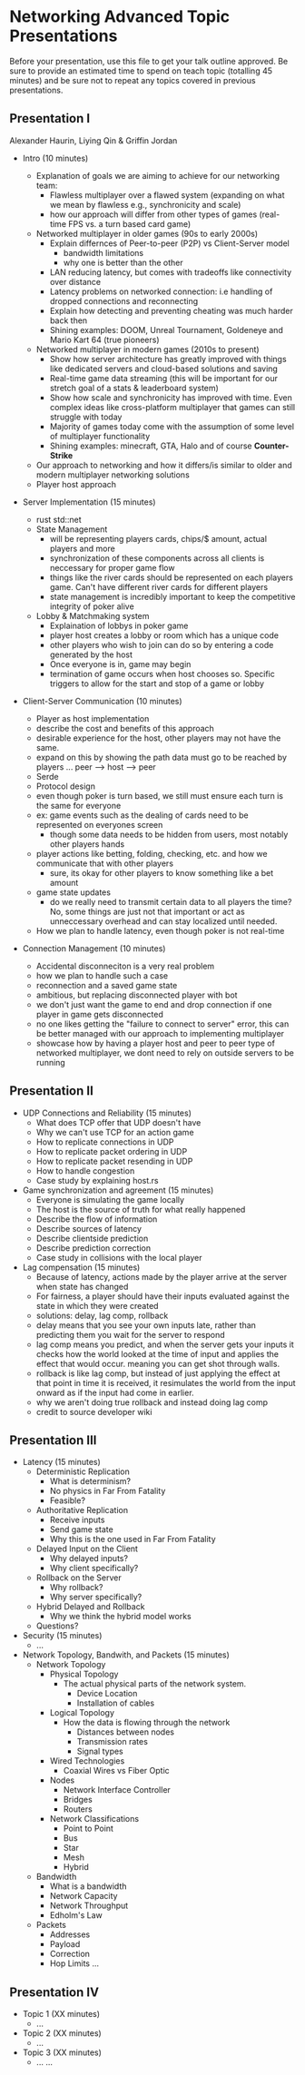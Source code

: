 # Networking Advanced Topic Presentations

Before your presentation, use this file to get your talk outline approved. Be
sure to provide an estimated time to spend on teach topic (totalling 45 minutes)
and be sure not to repeat any topics covered in previous presentations.

## Presentation I

Alexander Haurin,
Liying Qin
& Griffin Jordan

- Intro (10 minutes)
  
  - Explanation of goals we are aiming to achieve for our networking team:
    - Flawless multiplayer over a flawed system (expanding on what we mean by flawless e.g., synchronicity and scale)
    - how our approach will differ from other types of games (real-time FPS vs. a turn based card game)
  - Networked multiplayer in older games (90s to early 2000s)
    - Explain differnces of Peer-to-peer (P2P) vs Client-Server model
        - bandwidth limitations
        - why one is better than the other
    - LAN reducing latency, but comes with tradeoffs like connectivity over distance
    - Latency problems on networked connection: i.e handling of dropped connections and reconnecting
    - Explain how detecting and preventing cheating was much harder back then
    - Shining examples: DOOM, Unreal Tournament, Goldeneye and Mario Kart 64 (true pioneers)
  - Networked multiplayer in modern games (2010s to present)
    - Show how server architecture has greatly improved with things like dedicated servers and cloud-based solutions and saving
    - Real-time game data streaming (this will be important for our stretch goal of a stats & leaderboard system)
    - Show how scale and synchronicity has improved with time. Even complex ideas like cross-platform multiplayer that games can still struggle with today
    - Majority of games today come with the assumption of some level of multiplayer functionality
    - Shining examples: minecraft, GTA, Halo and of course **Counter-Strike**
  - Our approach to networking and how it differs/is similar to older and modern multiplayer networking solutions
  - Player host approach
  
- Server Implementation (15 minutes)
  - rust std::net
  - State Management
    - will be representing players cards, chips/$ amount, actual players and more
    - synchronization of these components across all clients is neccessary for proper game flow
    - things like the river cards should be represented on each players game. Can't have different river cards for different players
    - state management is incredibly important to keep the competitive integrity of poker alive
  - Lobby & Matchmaking system
    - Explaination of lobbys in poker game
    - player host creates a lobby or room which has a unique code
    - other players who wish to join can do so by entering a code generated by the host
    - Once everyone is in, game may begin
    - termination of game occurs when host chooses so. Specific triggers to allow for the start and stop of a game or lobby
    
- Client-Server Communication (10 minutes)
  - Player as host implementation
  - describe the cost and benefits of this approach
  - desirable experience for the host, other players may not have the same.
  - expand on this by showing the path data must go to be reached by players ... peer --> host --> peer
  - Serde
  - Protocol design
  - even though poker is turn based, we still must ensure each turn is the same for everyone
  - ex: game events such as the dealing of cards need to be represented on everyones screen
      - though some data needs to be hidden from users, most notably other players hands
  - player actions like betting, folding, checking, etc. and how we communicate that with other players
    - sure, its okay for other players to know something like a bet amount
  - game state updates
    - do we really need to transmit certain data to all players the time? No, some things are just not that important or act as unneccessary overhead and can stay localized 
      until needed. 
  - How we plan to handle latency, even though poker is not real-time

- Connection Management (10 minutes)
  - Accidental disconneciton is a very real problem
  - how we plan to handle such a case
  - reconnection and a saved game state
  - ambitious, but replacing disconnected player with bot
  - we don't just want the game to end and drop connection if one player in game gets disconnected
  - no one likes getting the "failure to connect to server" error, this can be better managed with our approach to implementing multiplayer
  - showcase how by having a player host and peer to peer type of networked multiplayer, we dont need to rely on outside servers to be running


## Presentation II

- UDP Connections and Reliability (15 minutes)
  - What does TCP offer that UDP doesn't have
  - Why we can't use TCP for an action game
  - How to replicate connections in UDP
  - How to replicate packet ordering in UDP
  - How to replicate packet resending in UDP
  - How to handle congestion
  - Case study by explaining host.rs
- Game synchronization and agreement (15 minutes)
  - Everyone is simulating the game locally
  - The host is the source of truth for what really happened
  - Describe the flow of information
  - Describe sources of latency
  - Describe clientside prediction
  - Describe prediction correction
  - Case study in collisions with the local player
- Lag compensation (15 minutes)
  - Because of latency, actions made by the player arrive at the server when state has changed
  - For fairness, a player should have their inputs evaluated against the state in which they were created
  - solutions: delay, lag comp, rollback
  - delay means that you see your own inputs late, rather than predicting them you wait for the server to respond
  - lag comp means you predict, and when the server gets your inputs it checks how the world looked at the time of input and applies the effect that would occur. meaning you can get shot through walls.
  - rollback is like lag comp, but instead of just applying the effect at that point in time it is received, it resimulates the world from the input onward as if the input had come in earlier.
  - why we aren't doing true rollback and instead doing lag comp
  - credit to source developer wiki


## Presentation III

- Latency (15 minutes)
  - Deterministic Replication
      - What is determinism?
      - No physics in Far From Fatality
      - Feasible?
  - Authoritative Replication
      - Receive inputs
      - Send game state
      - Why this is the one used in Far From Fatality
  - Delayed Input on the Client
      - Why delayed inputs?
      - Why client specifically?
  - Rollback on the Server
      - Why rollback?
      - Why server specifically?
  - Hybrid Delayed and Rollback
      - Why we think the hybrid model works
  - Questions?
- Security (15 minutes)
  - ...
- Network Topology, Bandwith, and Packets (15 minutes)
  - Network Topology
      - Physical Topology
          - The actual physical parts of the network system.
              - Device Location
              - Installation of cables
      - Logical Topology
          - How the data is flowing through the network
              - Distances between nodes
              - Transmission rates
              - Signal types
      - Wired Technologies
          - Coaxial Wires vs Fiber Optic
      - Nodes
          - Network Interface Controller
          - Bridges
          - Routers
      - Network Classifications
          - Point to Point
          - Bus
          - Star
          - Mesh
          - Hybrid
  - Bandwidth
      - What is a bandwidth
      - Network Capacity
      - Network Throughput
      - Edholm's Law
  - Packets
      - Addresses
      - Payload
      - Correction
      - Hop Limits
...


## Presentation IV

- Topic 1 (XX minutes)
  - ...
- Topic 2 (XX minutes)
  - ...
- Topic 3 (XX minutes)
  - ...
...
